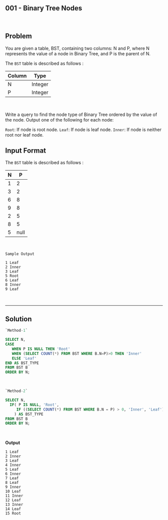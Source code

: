 ## 001 - Binary Tree Nodes
<br>

## Problem
You are given a table, BST, containing two columns: N and P, where N represents the value of a node in Binary Tree, and P is the parent of N.


The `BST` table is described as follows :

|  Column | Type |
|---|---|
| N  | Integer |
| P | Integer |

<br>



Write a query to find the node type of Binary Tree ordered by the value of the node. Output one of the following for each node:

`Root`: If node is root node.
`Leaf`: If node is leaf node.
`Inner`: If node is neither root nor leaf node.

## Input Format

The `BST` table is described as follows :

|  N | P |
|---|---|
| 1  | 2 |
| 3 | 2 |
| 6 | 8 |
| 9 | 8 |
| 2 | 5 |
| 8 | 5 |
| 5 | null |
<br>

`Sample Output`
```
1 Leaf
2 Inner
3 Leaf
5 Root
6 Leaf
8 Inner
9 Leaf

```
<br>

---

## Solution


```SQL
`Method-1`

SELECT N,
CASE
   WHEN P IS NULL THEN 'Root'
   WHEN (SELECT COUNT(*) FROM BST WHERE B.N=P)>0 THEN 'Inner'
   ELSE 'Leaf'
END AS BST_TYPE
FROM BST B
ORDER BY N;
```
<br>

```SQL
`Method-2`

SELECT N,
  IF( P IS NULL, 'Root', 
     IF ((SELECT COUNT(*) FROM BST WHERE B.N = P) > 0, 'Inner', 'Leaf')
    ) AS BST_TYPE
FROM BST B
ORDER BY N;
```

<br>

**Output**

```
1 Leaf
2 Inner
3 Leaf
4 Inner
5 Leaf
6 Inner
7 Leaf
8 Leaf
9 Inner
10 Leaf
11 Inner
12 Leaf
13 Inner
14 Leaf
15 Root
```